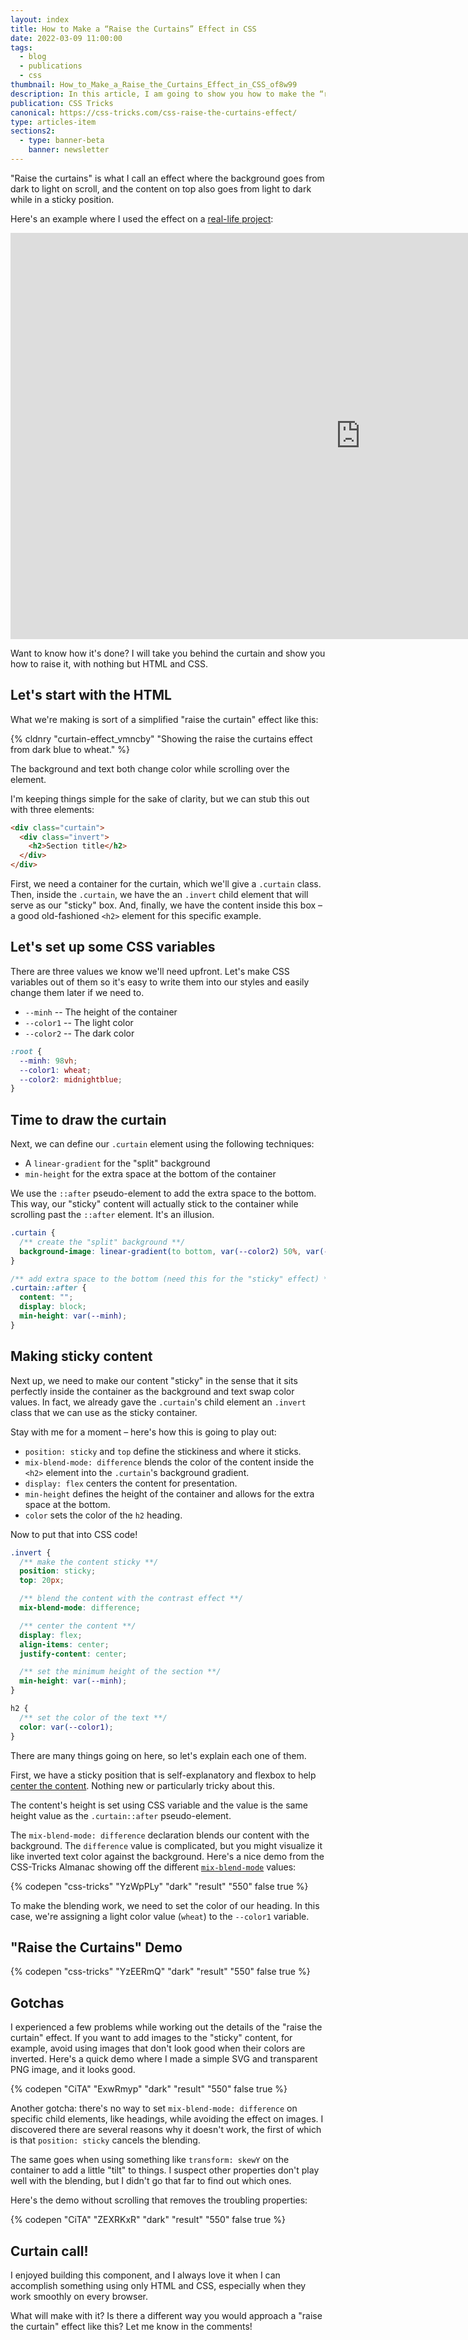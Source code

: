 ```yaml
---
layout: index
title: How to Make a “Raise the Curtains” Effect in CSS
date: 2022-03-09 11:00:00
tags:
  - blog
  - publications
  - css
thumbnail: How_to_Make_a_Raise_the_Curtains_Effect_in_CSS_of8w99
description: In this article, I am going to show you how to make the “raise the curtains” effect where the background and content both change color while scrolling over a sticky element.
publication: CSS Tricks
canonical: https://css-tricks.com/css-raise-the-curtains-effect/
type: articles-item
sections2:
  - type: banner-beta
    banner: newsletter
---
```


"Raise the curtains" is what I call an effect where the background goes from dark to light on scroll, and the content on top also goes from light to dark while in a sticky position.

Here's an example where I used the effect on a [real-life project](https://www.wundermobility.com/sharing-ready-vehicles/):

<iframe width="1120" height="650" src="https://videopress.com/embed/VJgwbTsL" frameborder="0" allowfullscreen loading="lazy"></iframe>
<script src="https://videopress.com/videopress-iframe.js" defer></script>

Want to know how it's done? I will take you behind the curtain and show you how to raise it, with nothing but HTML and CSS.

## Let's start with the HTML

What we're making is sort of a simplified "raise the curtain" effect like this:

{% cldnry "curtain-effect_vmncby" "Showing the raise the curtains effect from dark blue to wheat." %}

The background and text both change color while scrolling over the element.

I'm keeping things simple for the sake of clarity, but we can stub this out with three elements:

```html
<div class="curtain">
  <div class="invert">
    <h2>Section title</h2>
  </div>
</div>
```

First, we need a container for the curtain, which we'll give a `.curtain` class. Then, inside the `.curtain`, we have the an `.invert` child element that will serve as our "sticky" box. And, finally, we have the content inside this box – a good old-fashioned `<h2>` element for this specific example.

## Let's set up some CSS variables

There are three values we know we'll need upfront. Let's make CSS variables out of them so it's easy to write them into our styles and easily change them later if we need to.

- `--minh` -- The height of the container
- `--color1` -- The light color
- `--color2` -- The dark color

```css
:root {
  --minh: 98vh;
  --color1: wheat;
  --color2: midnightblue;
}
```

## Time to draw the curtain

Next, we can define our `.curtain` element using the following techniques:

- A `linear-gradient` for the "split" background
- `min-height` for the extra space at the bottom of the container

We use the `::after` pseudo-element to add the extra space to the bottom. This way, our "sticky" content will actually stick to the container while scrolling past the `::after` element. It's an illusion.

```css
.curtain {
  /** create the "split" background **/
  background-image: linear-gradient(to bottom, var(--color2) 50%, var(--color1) 50%);
}

/** add extra space to the bottom (need this for the "sticky" effect) **/
.curtain::after {
  content: "";
  display: block;
  min-height: var(--minh);
}
```

## Making sticky content

Next up, we need to make our content "sticky" in the sense that it sits perfectly inside the container as the background and text swap color values. In fact, we already gave the `.curtain`'s child element an `.invert` class that we can use as the sticky container.

Stay with me for a moment – here's how this is going to play out:

- `position: sticky` and `top` define the stickiness and where it sticks.
- `mix-blend-mode: difference` blends the color of the content inside the `<h2>` element into the `.curtain`'s background gradient.
- `display: flex` centers the content for presentation.
- `min-height` defines the height of the container and allows for the extra space at the bottom.
- `color` sets the color of the `h2` heading.

Now to put that into CSS code!

```css
.invert {
  /** make the content sticky **/
  position: sticky;
  top: 20px;

  /** blend the content with the contrast effect **/
  mix-blend-mode: difference;

  /** center the content **/
  display: flex;
  align-items: center;
  justify-content: center;

  /** set the minimum height of the section **/
  min-height: var(--minh);
}

h2 {
  /** set the color of the text **/
  color: var(--color1);
}
```

There are many things going on here, so let's explain each one of them.

First, we have a sticky position that is self-explanatory and flexbox to help [center the content](https://css-tricks.com/centering-css-complete-guide/). Nothing new or particularly tricky about this.

The content's height is set using CSS variable and the value is the same height value as the `.curtain::after` pseudo-element.

The `mix-blend-mode: difference` declaration blends our content with the background. The `difference` value is complicated, but you might visualize it like inverted text color against the background. Here's a nice demo from the CSS-Tricks Almanac showing off the different [`mix-blend-mode`](https://css-tricks.com/almanac/properties/m/mix-blend-mode/) values:

{% codepen "css-tricks" "YzWpPLy" "dark" "result" "550" false true %}

To make the blending work, we need to set the color of our heading. In this case, we're assigning a light color value (`wheat`) to the `--color1` variable.

## "Raise the Curtains" Demo

{% codepen "css-tricks" "YzEERmQ" "dark" "result" "550" false true %}

## Gotchas

I experienced a few problems while working out the details of the "raise the curtain" effect. If you want to add images to the "sticky" content, for example, avoid using images that don't look good when their colors are inverted. Here's a quick demo where I made a simple SVG and transparent PNG image, and it looks good.

{% codepen "CiTA" "ExwRmyp" "dark" "result" "550" false true %}

Another gotcha: there's no way to set `mix-blend-mode: difference` on specific child elements, like headings, while avoiding the effect on images. I discovered there are several reasons why it doesn't work, the first of which is that `position: sticky` cancels the blending.

The same goes when using something like `transform: skewY` on the container to add a little "tilt" to things. I suspect other properties don't play well with the blending, but I didn't go that far to find out which ones.

Here's the demo without scrolling that removes the troubling properties:

{% codepen "CiTA" "ZEXRKxR" "dark" "result" "550" false true %}

## Curtain call!

I enjoyed building this component, and I always love it when I can accomplish something using only HTML and CSS, especially when they work smoothly on every browser.

What will make with it? Is there a different way you would approach a "raise the curtain" effect like this? Let me know in the comments!
